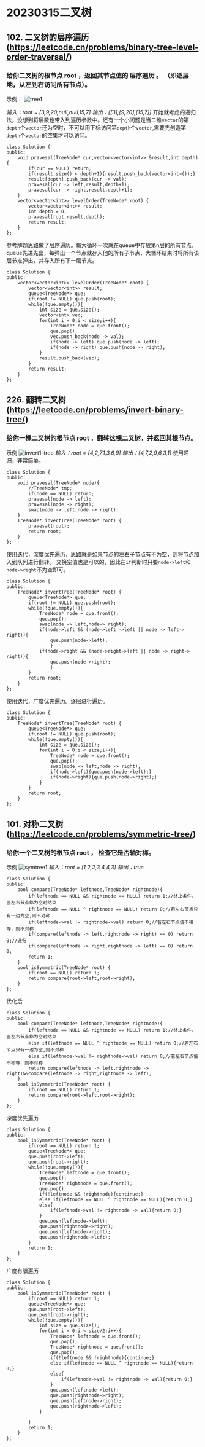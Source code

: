 # 20230315二叉树
## 102. 二叉树的层序遍历(https://leetcode.cn/problems/binary-tree-level-order-traversal/)
### 给你二叉树的根节点 root ，返回其节点值的 层序遍历 。 （即逐层地，从左到右访问所有节点）。
示例：
![tree1](vx_images/357290110248782.jpg)

*输入：root = [3,9,20,null,null,15,7]*
*输出：[[3],[9,20],[15,7]]*
开始就考虑的递归法，没想到将层数也带入到遍历参数中。还有一个小问题是当二维`vector`的第`depth`个`vector`还为空时，不可以用下标访问第`depth`个`vector`,需要先创造第`depth`个`vector`的空集才可以访问。
```
class Solution {
public:
    void pravesal(TreeNode* cur,vector<vector<int>> &result,int depth){
        if(cur == NULL) return;
        if(result.size() < depth+1){result.push_back(vector<int>());}
        result[depth].push_back(cur -> val);
        pravesal(cur -> left,result,depth+1);
        pravesal(cur -> right,result,depth+1);
    }
    vector<vector<int>> levelOrder(TreeNode* root) {
        vector<vector<int>> result;
        int depth = 0;
        pravesal(root,result,depth);
        return result;
    }
};
```
参考解题思路做了层序遍历。每大循环一次就在queue中存放第n层的所有节点，queue先进先出，每弹出一个节点就存入他的所有子节点，大循环结束时将所有该层节点弹出，并存入所有下一层节点。
```
class Solution {
public:
    vector<vector<int>> levelOrder(TreeNode* root) {
        vector<vector<int>> result;
        queue<TreeNode*> que;
        if(root != NULL) que.push(root);
        while(!que.empty()){
            int size = que.size();
            vector<int> vec;
            for(int i = 0;i < size;i++){
                TreeNode* node = que.front();
                que.pop();
                vec.push_back(node -> val);
                if(node -> left) que.push(node -> left);
                if(node -> right) que.push(node -> right);
            }
            result.push_back(vec);
        }
        return result;
    }
};
```
## 226. 翻转二叉树(https://leetcode.cn/problems/invert-binary-tree/)
### 给你一棵二叉树的根节点 root ，翻转这棵二叉树，并返回其根节点。
示例
![invert1-tree](vx_images/96644810236649.jpg)
*输入：root = [4,2,7,1,3,6,9]*
*输出：[4,7,2,9,6,3,1]*
使用递归，非常简单。
```
class Solution {
public:
    void pravesal(TreeNode* node){
        //TreeNode* tmp;
        if(node == NULL) return;
        pravesal(node -> left);
        pravesal(node -> right);
        swap(node -> left,node -> right);
    }
    TreeNode* invertTree(TreeNode* root) {
        pravesal(root);
        return root;
    }
};
```
使用迭代，深度优先遍历，思路就是如果节点的左右子节点有不为空，则将节点加入到队列进行翻转。
交换空值也是可以的，因此在`if`判断时只要`node->left`和`node->right`不为空即可。
```
class Solution {
public:
    TreeNode* invertTree(TreeNode* root) {
        queue<TreeNode*> que;
        if(root != NULL) que.push(root);
        while(!que.empty()){
            TreeNode* node = que.front();
            que.pop();
            swap(node -> left,node-> right);
            if(node->left && (node->left ->left || node -> left-> right)){
                que.push(node->left);
                }
            if(node->right && (node->right->left || node -> right-> right)){
                que.push(node->right);
                }
        }
        return root;
    }
};
```
使用迭代，广度优先遍历。逐层进行遍历。
```
class Solution {
public:
    TreeNode* invertTree(TreeNode* root) {
        queue<TreeNode*> que;
        if(root != NULL) que.push(root);
        while(!que.empty()){
            int size = que.size();
            for(int i = 0;i < size;i++){
                TreeNode* node = que.front();
                que.pop();
                swap(node -> left,node -> right);
                if(node->left){que.push(node->left);}
                if(node->right){que.push(node->right);}
            }
        }
        return root;
    }
};
```
## 101. 对称二叉树(https://leetcode.cn/problems/symmetric-tree/)
### 给你一个二叉树的根节点 root ， 检查它是否轴对称。
示例
![symtree1](vx_images/455662316256815.jpg)
*输入：root = [1,2,2,3,4,4,3]*
*输出：true*
```
class Solution {
public:
    bool compare(TreeNode* leftnode,TreeNode* rightnode){
        if(leftnode == NULL && rightnode == NULL) return 1;//终止条件，当左右节点都为空时结束
        if(leftnode == NULL ^ rightnode == NULL) return 0;//若左右节点只有一边为空,则不对称
        if(leftnode->val != rightnode->val) return 0;//若左右节点值不相等，则不对称
        if(compare(leftnode -> left,rightnode -> right) == 0) return 0;//递归
        if(compare(leftnode -> right,rightnode -> left) == 0) return 0;
        return 1;
    }
    bool isSymmetric(TreeNode* root) {
        if(root == NULL) return 1;
        return compare(root->left,root->right);
    }
};
```
优化后
```
class Solution {
public:
    bool compare(TreeNode* leftnode,TreeNode* rightnode){
        if(leftnode == NULL && rightnode == NULL) return 1;//终止条件，当左右节点都为空时结束
        else if(leftnode == NULL ^ rightnode == NULL) return 0;//若左右节点只有一边为空,则不对称
        else if(leftnode->val != rightnode->val) return 0;//若左右节点值不相等，则不对称
        return compare(leftnode -> left,rightnode -> right)&&compare(leftnode -> right,rightnode -> left);
    }
    bool isSymmetric(TreeNode* root) {
        if(root == NULL) return 1;
        return compare(root->left,root->right);
    }
};
```
深度优先遍历
```
class Solution {
public:
    bool isSymmetric(TreeNode* root) {
        if(root == NULL) return 1;
        queue<TreeNode*> que;
        que.push(root->left);
        que.push(root->right);
        while(!que.empty()){
            TreeNode* leftnode = que.front();
            que.pop();
            TreeNode* rightnode = que.front();
            que.pop();
            if(!leftnode && !rightnode){continue;}
            else if(leftnode == NULL ^ rightnode == NULL){return 0;}
            else{
                if(leftnode->val != rightnode -> val){return 0;}
            }
            que.push(leftnode->left);
            que.push(rightnode->right);
            que.push(leftnode->right);
            que.push(rightnode->left);
        }
        return 1;
    }
};
```
广度有限遍历
```
class Solution {
public:
    bool isSymmetric(TreeNode* root) {
        if(root == NULL) return 1;
        queue<TreeNode*> que;
        que.push(root->left);
        que.push(root->right);
        while(!que.empty()){
            int size = que.size();
            for(int i = 0;i < size/2;i++){
                TreeNode* leftnode = que.front();
                que.pop();
                TreeNode* rightnode = que.front();
                que.pop();
                if(!leftnode && !rightnode){continue;}
                else if(leftnode == NULL ^ rightnode == NULL){return 0;}
                else{
                    if(leftnode->val != rightnode -> val){return 0;}
                }
                que.push(leftnode->left);
                que.push(rightnode->right);
                que.push(leftnode->right);
                que.push(rightnode->left);
            }

        }
        return 1;
    }
};
```